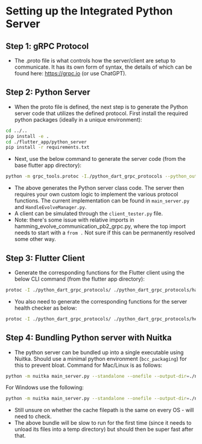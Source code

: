 Setting up the Integrated Python Server
====
Step 1: gRPC Protocol
---
* The .proto file is what controls how the server/client are setup to communicate.  It has its own form of syntax, the details of which can be found here: https://grpc.io (or use ChatGPT).

Step 2: Python Server
---
* When the proto file is defined, the next step is to generate the Python server code that utilizes the defined protocol.  First install the required python packages (ideally in a unique environment):
```bash
cd ../.. 
pip install -e .
cd ./flutter_app/python_server
pip install -r requirements.txt
```
* Next, use the below command to generate the server code (from the base flutter app directory):
```bash
python -m grpc_tools.protoc -I./python_dart_grpc_protocols --python_out=./python_server/server_architecture --pyi_out=./python_server/server_architecture --grpc_python_out=./python_server/server_architecture ./python_dart_grpc_protocols/hamming_evolve_communication.proto
```
* The above generates the Python server class code.  The server then requires your own custom logic to implement the various protocol functions.  The current implementation can be found in `main_server.py` and `HandleEvolveManager.py`.
* A client can be simulated through the `client_tester.py` file.
* Note: there's some issue with relative imports in hamming_evolve_communication_pb2_grpc.py, where the top import needs to start with a `from .`  Not sure if this can be permanently resolved some other way.

Step 3: Flutter Client
---
* Generate the corresponding functions for the Flutter client using the below CLI command (from the flutter app directory):
```bash
protoc -I ./python_dart_grpc_protocols/ ./python_dart_grpc_protocols/hamming_evolve_communication.proto --dart_out=grpc:lib/grpc_client_architecture
```
* You also need to generate the corresponding functions for the server health checker as below:

```bash
protoc -I ./python_dart_grpc_protocols/ ./python_dart_grpc_protocols/health.proto --dart_out=grpc:lib/grpc_client_architecture
```

Step 4: Bundling Python server with Nuitka
---

* The python server can be bundled up into a single executable using Nuitka.  Should use a minimal python environment (`bcc_packaging`) for this to prevent bloat.  Command for Mac/Linux is as follows:
```bash
python -m nuitka main_server.py --standalone --onefile --output-dir=./nuitka_package --output-filename=hamming_server --include-module=matplotlib.backends.backend_pdf --onefile-tempdir-spec={HOME}/.nuitka_cache --nofollow-import-to=matplotlib.backends.backend_macosx
```
For Windows use the following:
```bash
python -m nuitka main_server.py --standalone --onefile --output-dir=./nuitka_package --output-filename=hamming_server --include-module=matplotlib.backends.backend_pdf --onefile-tempdir-spec="{HOME}\\.nuitka_cache" --enable-plugin=no-qt
```

* Still unsure on whether the cache filepath is the same on every OS - will need to check.
* The above bundle will be slow to run for the first time (since it needs to unload its files into a temp directory) but should then be super fast after that.
